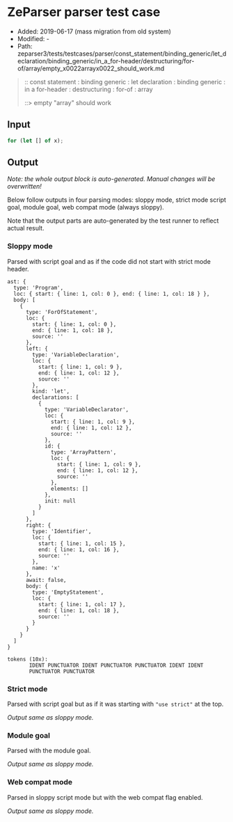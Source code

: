 # ZeParser parser test case

- Added: 2019-06-17 (mass migration from old system)
- Modified: -
- Path: zeparser3/tests/testcases/parser/const_statement/binding_generic/let_declaration/binding_generic/in_a_for-header/destructuring/for-of/array/empty_x0022arrayx0022_should_work.md

> :: const statement : binding generic : let declaration : binding generic : in a for-header : destructuring : for-of : array
>
> ::> empty "array" should work

## Input

`````js
for (let [] of x);
`````

## Output

_Note: the whole output block is auto-generated. Manual changes will be overwritten!_

Below follow outputs in four parsing modes: sloppy mode, strict mode script goal, module goal, web compat mode (always sloppy).

Note that the output parts are auto-generated by the test runner to reflect actual result.

### Sloppy mode

Parsed with script goal and as if the code did not start with strict mode header.

`````
ast: {
  type: 'Program',
  loc: { start: { line: 1, col: 0 }, end: { line: 1, col: 18 } },
  body: [
    {
      type: 'ForOfStatement',
      loc: {
        start: { line: 1, col: 0 },
        end: { line: 1, col: 18 },
        source: ''
      },
      left: {
        type: 'VariableDeclaration',
        loc: {
          start: { line: 1, col: 9 },
          end: { line: 1, col: 12 },
          source: ''
        },
        kind: 'let',
        declarations: [
          {
            type: 'VariableDeclarator',
            loc: {
              start: { line: 1, col: 9 },
              end: { line: 1, col: 12 },
              source: ''
            },
            id: {
              type: 'ArrayPattern',
              loc: {
                start: { line: 1, col: 9 },
                end: { line: 1, col: 12 },
                source: ''
              },
              elements: []
            },
            init: null
          }
        ]
      },
      right: {
        type: 'Identifier',
        loc: {
          start: { line: 1, col: 15 },
          end: { line: 1, col: 16 },
          source: ''
        },
        name: 'x'
      },
      await: false,
      body: {
        type: 'EmptyStatement',
        loc: {
          start: { line: 1, col: 17 },
          end: { line: 1, col: 18 },
          source: ''
        }
      }
    }
  ]
}

tokens (10x):
       IDENT PUNCTUATOR IDENT PUNCTUATOR PUNCTUATOR IDENT IDENT
       PUNCTUATOR PUNCTUATOR
`````

### Strict mode

Parsed with script goal but as if it was starting with `"use strict"` at the top.

_Output same as sloppy mode._

### Module goal

Parsed with the module goal.

_Output same as sloppy mode._

### Web compat mode

Parsed in sloppy script mode but with the web compat flag enabled.

_Output same as sloppy mode._
